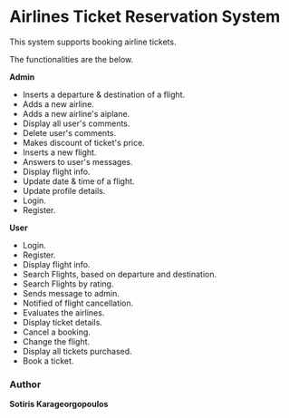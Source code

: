 # Airlines Ticket Reservation System
This system supports booking airline tickets.

The functionalities are the below.

**Admin**
* Inserts a departure & destination of a flight.
* Adds a new airline.
* Adds a new airline's aiplane.
* Display all user's comments.
* Delete user's comments.
* Makes discount of ticket's price.
* Inserts a new flight.
* Answers to user's messages.
* Display flight info.
* Update date & time of a flight.
* Update profile details.
* Login. 
* Register.

**User**
* Login. 
* Register.
* Display flight info.
* Search Flights, based on departure and destination.
* Search Flights by rating.
* Sends message to admin.
* Notified of flight cancellation.
* Evaluates the airlines.
* Display ticket details.
* Cancel a booking.
* Change the flight. 
* Display all tickets purchased.
* Book a ticket.

### Author
**Sotiris Karageorgopoulos**
